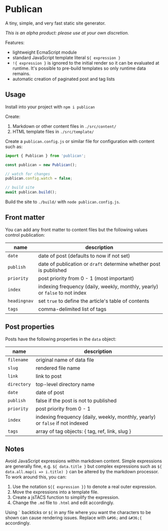 # Publican

A tiny, simple, and very fast static site generator.

*This is an alpha product: please use at your own discretion.*

Features:

* lightweight EcmaScript module
* standard JavaScript template literal `${ expression }`
* `!{ expression }` is ignored to the initial render so it can be evaluated at runtime. It's possible to pre-build templates so only runtime data remains.
* automatic creation of paginated post and tag lists


## Usage

Install into your project with `npm i publican`

Create:

1. Markdown or other content files in `./src/content/`
1. HTML template files in `./src/template/`

Create a `publican.config.js` or similar file for configuration with content such as:

```js
import { Publican } from 'publican';

const publican = new Publican();

// watch for changes
publican.config.watch = false;

// build site
await publican.build();
```

Build the site to `./build/` with `node publican.config.js`.


## Front matter

You can add any front matter to content files but the following values control publication:

|name|description|
|-|-|
|`date`|date of post (defaults to now if not set)|
|`publish`|date of publication or `draft` determine whether post is published|
|`priority`|post priority from 0 - 1 (most important)|
|`index`|indexing frequency (daily, weekly, monthly, yearly) or `false` to not index|
|`headingnav`|set `true` to define the article's table of contents|
|`tags`|comma-delimited list of tags|


## Post properties

Posts have the following properties in the `data` object:

|name|description|
|-|-|
|`filename`|original name of data file|
|`slug`|rendered file name|
|`link`|link to post|
|`directory`|top-level directory name|
|`date`|date of post|
|`publish`|false if the post is not to published|
|`priority`|post priority from 0 - 1|
|`index`|indexing frequency (daily, weekly, monthly, yearly) or `false` if not indexed|
|`tags`|array of tag objects: { tag, ref, link, slug }|


## Notes

Avoid JavaScript expressions within markdown content. Simple expressions are generally fine, e.g. `${ data.title }` but complex expressions such as `${ data.all.map(i => i.title) }` can be altered by the markdown processor. To work around this, you can:

1. Use the notation `${{ expression }}` to denote a real outer expression.
1. Move the expressions into a template file.
1. Create a jsTACS function to simplify the expression.
1. Change the `.md` file to `.html` and edit accordingly.

Using `` ` `` backticks or `${` in any file where you want the characters to be shown can cause rendering issues. Replace with `&#96;` and `&#36;{` accordingly.
